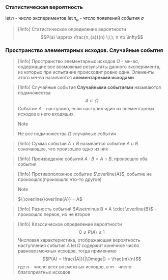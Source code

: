 ### Статистическая вероятность
$\operatorname{let}n$ - число экспериментов
$\operatorname{let}n_a$ - чтсло появлений события $a$
>[!info] Статистическое определение вероятности
>$$P(a) \approx \frac{n_{a}}{n} \;\;\; n \to \infty$$

### Пространство элементарных исходов. Случайные события
>[!info] Пространство элементарных исходов
>$\Omega$ - мн-во, содержащие все возможные результаты данного эксперимента, из которых при испытание происходит ровно один. Элементы этого мн-ва называются **элементарными исходами** 

>[!info] Случайные события
>**Случайными событиями** называются подмножества $$A \subset \Omega$$Событие $A$ - наступило, если наступил идин из элементарных исходов в него входящих.
>>[!note] 
>>Не все подмножества $\Omega$ случайные события


>[!info] Сумма событий
>$A+B$ называется событие $A\cup B$ означающее, что произошло одно из них

>[!info] Произведение событий
>$A\cdot B = A \cap B$, произошло оба события

>[!info] Противоположное событие
>$\overline{A}$, событие не произошло(произошло что-то другое)
>>[!note] 
>>$\;\overline{\overline{A}} = A$

>[!info] Разность событий
>$A\setminus B = A \cdot \overline{B}$ - произошло первое, но не второе

>[!info] Классическое определение вероятности
>$$0 \leq P(A) \leq 1$$
>Числовая характеристика, отображающая вероятность наступления события $A$
>$\operatorname{let}\Omega$ содержит конечное число  равновозможных исходов, тогда применимо $$P(A) = \frac{|A|}{|\Omega|} = \frac{m}{n}$$ где $n$ - число всех возможных исходов, а $m$ - число благоприятных исходов

